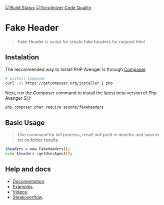 [![Build Status](https://travis-ci.org/aszone/fakeheaders.svg?branch=master)](https://travis-ci.org/aszone/fakeheaders)
[![Scrutinizer Code Quality](https://scrutinizer-ci.com/g/aszone/fakeheaders/badges/quality-score.png?b=master)](https://scrutinizer-ci.com/g/aszone/fakeheaders/?branch=master)

# Fake Header

> Fake Header is script for create fake headers for request html

## Instalation 

The recommended way to install PHP Avenger is through
[Composer](http://getcomposer.org).

```bash
# Install Composer
curl -sS https://getcomposer.org/installer | php
```

Next, run the Composer command to install the latest beta version of Php Avenger SH:

```bash
php composer.phar require aszone/fakeheaders
```
## Basic Usage

> Use command for init process, result will print in monitor and save in txt on folder results. 

```bash
$headers = new FakeHeaders();
echo $headers->getUserAgent();
```
    
## Help and docs
* [Documentation](http://phpavenger.aszone.com.br).
* [Examples](http://phpavenger.aszone.com.br/examples).
* [Videos](http://youtube.com/aszone).
* [Steakoverflow](http://phpavenger.aszone.com.br).

